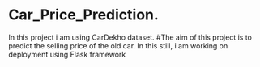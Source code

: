 # Car_Price_Prediction. 

In this project i am using CarDekho dataset.
#The aim of this project is to predict the selling price of the old car. In this still, i am working on deployment using Flask framework
